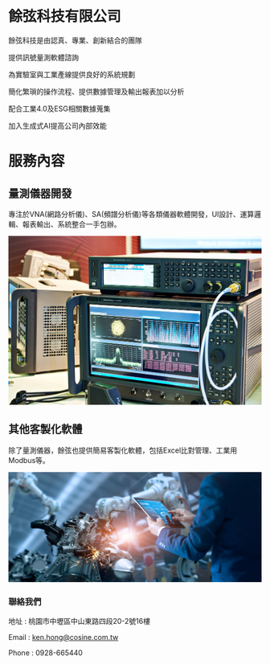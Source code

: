 # 餘弦科技有限公司
  

餘弦科技是由認真、專業、創新結合的團隊

提供訊號量測軟體諮詢

為實驗室與工業產線提供良好的系統規劃

簡化繁瑣的操作流程、提供數據管理及輸出報表加以分析

配合工業4.0及ESG相關數據蒐集

加入生成式AI提高公司內部效能



# 服務內容

## 量測儀器開發

專注於VNA(網路分析儀)、SA(頻譜分析儀)等各類儀器軟體開發，UI設計、運算邏輯、報表輸出、系統整合一手包辦。

![](./images/iStock-1337764203.jpg)



##  其他客製化軟體

除了量測儀器，餘弦也提供簡易客製化軟體，包括Excel比對管理、工業用Modbus等。 

![](./images/iStock-1022892534.jpg)


 


### 聯絡我們

地址 : 桃園市中壢區中山東路四段20-2號16樓

Email : ken.hong@cosine.com.tw

Phone : 0928-665440
